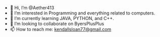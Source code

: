 - 👋 Hi, I’m @Aether413
- 👀 I’m interested in Programming and everything related to computers.
- 🌱 I’m currently learning JAVA, PYTHON, and C++.
- 💞️ I’m looking to collaborate on ByersPlusPlus
- 📫 How to reach me: kendallsloan77@gmail.com

<!---
Aether413/Aether413 is a ✨ special ✨ repository because its `README.md` (this file) appears on your GitHub profile.
You can click the Preview link to take a look at your changes.
--->
